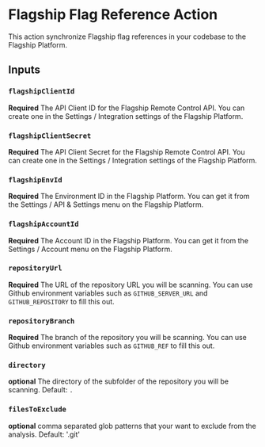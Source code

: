 # Flagship Flag Reference Action

This action synchronize Flagship flag references in your codebase to the Flagship Platform.

## Inputs

### `flagshipClientId`

**Required** The API Client ID for the Flagship Remote Control API. You can create one in the Settings / Integration settings of the Flagship Platform.

### `flagshipClientSecret`

**Required** The API Client Secret for the Flagship Remote Control API. You can create one in the Settings / Integration settings of the Flagship Platform.

### `flagshipEnvId`

**Required** The Environment ID in the Flagship Platform. You can get it from the Settings / API & Settings menu on the Flagship Platform.

### `flagshipAccountId`

**Required** The Account ID in the Flagship Platform. You can get it from the Settings / Account menu on the Flagship Platform.

### `repositoryUrl`

**Required** The URL of the repository URL you will be scanning. You can use Github environment variables such as `GITHUB_SERVER_URL` and `GITHUB_REPOSITORY` to fill this out.

### `repositoryBranch`

**Required** The branch of the repository you will be scanning. You can use Github environment variables such as `GITHUB_REF` to fill this out.

### `directory`

**optional** The directory of the subfolder of the repository you will be scanning. Default: `.`

### `filesToExclude`

**optional** comma separated glob patterns that your want to exclude from the analysis. Default: '.git'